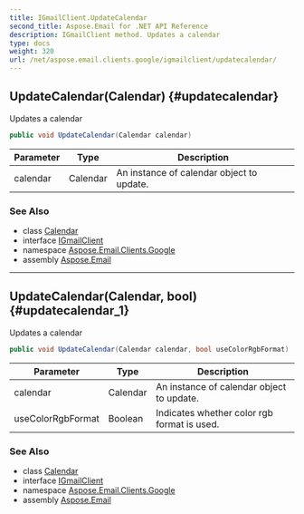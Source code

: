 ```yaml
---
title: IGmailClient.UpdateCalendar
second_title: Aspose.Email for .NET API Reference
description: IGmailClient method. Updates a calendar
type: docs
weight: 320
url: /net/aspose.email.clients.google/igmailclient/updatecalendar/
---
```

## UpdateCalendar(Calendar) {#updatecalendar}

Updates a calendar

```csharp
public void UpdateCalendar(Calendar calendar)
```

| Parameter | Type | Description |
| --- | --- | --- |
| calendar | Calendar | An instance of calendar object to update. |

### See Also

* class [Calendar](../../calendar/)
* interface [IGmailClient](../)
* namespace [Aspose.Email.Clients.Google](../../igmailclient/)
* assembly [Aspose.Email](../../../)

---

## UpdateCalendar(Calendar, bool) {#updatecalendar_1}

Updates a calendar

```csharp
public void UpdateCalendar(Calendar calendar, bool useColorRgbFormat)
```

| Parameter | Type | Description |
| --- | --- | --- |
| calendar | Calendar | An instance of calendar object to update. |
| useColorRgbFormat | Boolean | Indicates whether color rgb format is used. |

### See Also

* class [Calendar](../../calendar/)
* interface [IGmailClient](../)
* namespace [Aspose.Email.Clients.Google](../../igmailclient/)
* assembly [Aspose.Email](../../../)


